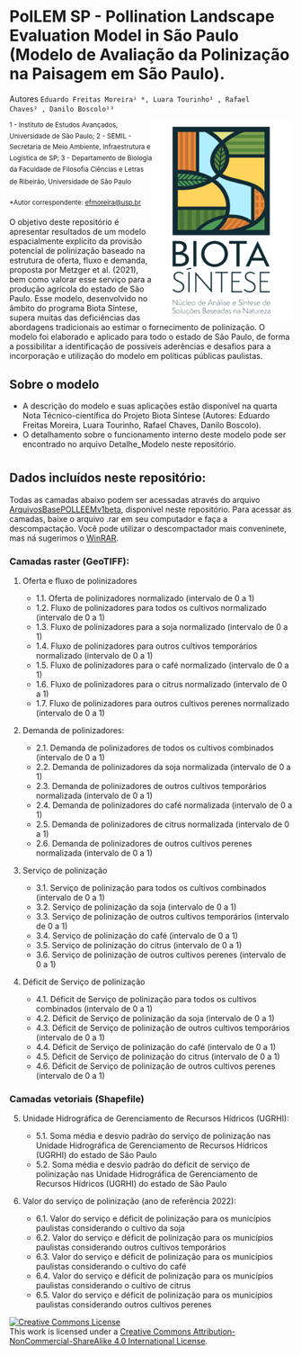 # PolLEM SP - Pollination Landscape Evaluation Model in São Paulo (Modelo de Avaliação da Polinização na Paisagem em São Paulo).
Autores
<code>Eduardo Freitas Moreira&sup1; *, Luara Tourinho&sup1; , Rafael Chaves&sup2; , Danilo Boscolo&sup1;&sup3; </code>

<img align="right" width="250"  src="imagens/biotasintese.png">

<sup>1 - Instituto de Estudos Avançados, Universidade de São Paulo;
2 - SEMIL - Secretaria de Meio Ambiente, Infraestrutura e Logística de SP;
3 - Departamento de Biologia da Faculdade de Filosofia Ciências e Letras de Ribeirão, Universidade de São Paulo<sup>


<sup>*Autor correspondente: efmoreira@usp.br<sup>

O objetivo deste repositório é apresentar resultados de um modelo espacialmente explícito da provisão potencial de polinização baseado na estrutura de oferta, fluxo e demanda, proposta por Metzger et al. (2021), bem como valorar esse serviço para a produção agrícola do estado de São Paulo. Esse modelo, desenvolvido no âmbito do programa Biota Síntese, supera muitas das deficiências das abordagens tradicionais ao estimar o fornecimento de polinização. O modelo foi elaborado e aplicado para todo o estado de São Paulo, de forma a possibilitar a identificação de possíveis aderências e desafios para a incorporação e utilização do modelo em políticas públicas paulistas.

## Sobre o modelo
- A descrição do modelo e suas aplicações estão disponível na quarta Nota Técnico-científica do Projeto Biota Síntese (Autores: Eduardo Freitas Moreira, Luara Tourinho, Rafael Chaves, Danilo Boscolo).
- O detalhamento sobre o funcionamento interno deste modelo pode ser encontrado no arquivo Detalhe_Modelo neste repositório.
# 


## Dados incluídos neste repositório:
Todas as camadas abaixo podem ser acessadas através do arquivo [ArquivosBasePOLLEEMv1beta](ArquivosBasePOLLEEMv1beta.rar), disponível neste repositório.
Para acessar as camadas, baixe o arquivo .rar em seu computador e faça a descompactação. Você pode utilizar o descompactador mais conveninete, mas ná sugerimos o [WinRAR](https://www.win-rar.com/).

### Camadas raster (GeoTIFF):
1.	Oferta e fluxo de polinizadores
    - 1.1.	Oferta de polinizadores normalizado (intervalo de 0 a 1)
    - 1.2.	Fluxo de polinizadores para todos os cultivos normalizado (intervalo de 0 a 1)
    - 1.3.	Fluxo de polinizadores para a soja normalizado (intervalo de 0 a 1)
    - 1.4.	Fluxo de polinizadores para outros cultivos temporários normalizado (intervalo de 0 a 1)
    - 1.5.	Fluxo de polinizadores para o café normalizado (intervalo de 0 a 1)
    - 1.6.	Fluxo de polinizadores para o citrus normalizado (intervalo de 0 a 1)
    - 1.7.	Fluxo de polinizadores para outros cultivos perenes normalizado (intervalo de 0 a 1)

2.	Demanda de polinizadores:
    - 2.1.	Demanda de polinizadores de todos os cultivos combinados (intervalo de 0 a 1)
    - 2.2.	Demanda de polinizadores da soja normalizada (intervalo de 0 a 1)
    - 2.3.	Demanda de polinizadores de outros cultivos temporários normalizada (intervalo de 0 a 1)
    - 2.4.	Demanda de polinizadores do café normalizada (intervalo de 0 a 1)
    - 2.5.	Demanda de polinizadores de citrus normalizada (intervalo de 0 a 1)
    - 2.6.	Demanda de polinizadores de outros cultivos perenes normalizada (intervalo de 0 a 1)

3.	Serviço de polinização
    - 3.1.	Serviço de polinização para todos os cultivos combinados (intervalo de 0 a 1)
    - 3.2.	Serviço de polinização da soja (intervalo de 0 a 1)
    - 3.3.	Serviço de polinização de outros cultivos temporários (intervalo de 0 a 1)
    - 3.4.	Serviço de polinização do café (intervalo de 0 a 1)
    - 3.5.	Serviço de polinização do citrus (intervalo de 0 a 1)
    - 3.6.	Serviço de polinização de outros cultivos perenes (intervalo de 0 a 1)

4.	Déficit de Serviço de polinização
    - 4.1.	Déficit de Serviço de polinização para todos os cultivos combinados (intervalo de 0 a 1)
    - 4.2.	Déficit de Serviço de polinização da soja (intervalo de 0 a 1)
    - 4.3.	Déficit de Serviço de polinização de outros cultivos temporários (intervalo de 0 a 1)
    - 4.4.	Déficit de Serviço de polinização do café (intervalo de 0 a 1)
    - 4.5.	Déficit de Serviço de polinização do citrus (intervalo de 0 a 1)
    - 4.6.	Déficit de Serviço de polinização de outros cultivos perenes (intervalo de 0 a 1)

### Camadas vetoriais (Shapefile)
5.	Unidade Hidrográfica de Gerenciamento de Recursos Hídricos (UGRHI):
    - 5.1.	Soma média e desvio padrão do serviço de polinização nas Unidade Hidrográfica de Gerenciamento de Recursos Hídricos (UGRHI) do estado de São Paulo
    - 5.2.	Soma média e desvio padrão do déficit de serviço de polinização nas Unidade Hidrográfica de Gerenciamento de Recursos Hídricos (UGRHI) do estado de São Paulo

6.	Valor do serviço de polinização (ano de referência 2022):
    - 6.1.	Valor do serviço e déficit de polinização para os municípios paulistas considerando o cultivo da soja
    - 6.2.	Valor do serviço e déficit de polinização para os municípios paulistas considerando outros cultivos temporários
    - 6.3.	Valor do serviço e déficit de polinização para os municípios paulistas considerando o cultivo do café
    - 6.4.	Valor do serviço e déficit de polinização para os municípios paulistas considerando o cultivo de citrus
    - 6.5.	Valor do serviço e déficit de polinização para os municípios paulistas considerando outros cultivos perenes

[![Creative Commons License](https://i.creativecommons.org/l/by-nc-sa/4.0/88x31.png)](http://creativecommons.org/licenses/by-nc-sa/4.0/)  
This work is licensed under a [Creative Commons Attribution-NonCommercial-ShareAlike 4.0 International License](http://creativecommons.org/licenses/by-nc-sa/4.0/).
